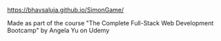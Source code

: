 https://bhavsaluja.github.io/SimonGame/


Made as part of the course "The Complete Full-Stack Web Development Bootcamp" by Angela Yu on Udemy
